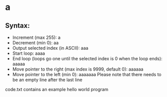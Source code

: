 # a

## Syntax:
- Increment (max 255): a
- Decrement (min 0): aa
- Output selected index (in ASCII): aaa
- Start loop: aaaa
- End loop (loops go one until the selected index is 0 when the loop ends): aaaaa
- Move pointer to the right (max index is 9999, default 0): aaaaaa
- Move pointer to the left (min 0): aaaaaaa 
Please note that there needs to be an empty line after the last line

code.txt contains an example hello world program